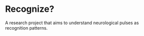 Recognize?
=============

A research project that aims to understand neurological pulses as recognition patterns. 